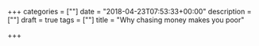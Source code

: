 +++
categories = [""]
date = "2018-04-23T07:53:33+00:00"
description = [""]
draft = true
tags = [""]
title = "Why chasing money makes you poor"

+++
